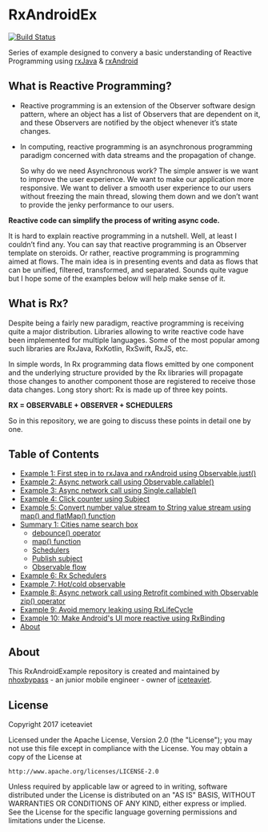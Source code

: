 # RxAndroidEx

[![Build Status](https://travis-ci.org/nhoxbypass/RxAndroidEx.svg?branch=master)](https://travis-ci.org/nhoxbypass/RxAndroidEx) 

Series of example designed to convery a basic understanding of Reactive Programming using [rxJava](https://github.com/ReactiveX/RxJava) & [rxAndroid](https://github.com/ReactiveX/RxAndroid)

What is Reactive Programming?
-------

 - Reactive programming is an extension of the Observer software design pattern, where an object has a list of Observers that are dependent on it, and these Observers are notified by the object whenever it’s state changes.

 - In computing, reactive programming is an asynchronous programming paradigm concerned with data streams and the propagation of change. 

   So why do we need Asynchronous work? The simple answer is we want to improve the user experience. We want to make our application more responsive. We want to deliver a smooth user experience to our users without freezing the main thread, slowing them down and we don’t want to provide the jenky performance to our users.

**Reactive code can simplify the process of writing async code.**

It is hard to explain reactive programming in a nutshell. Well, at least I couldn’t find any. You can say that reactive programming is an Observer template on steroids. Or rather, reactive programming is programming aimed at flows. The main idea is in presenting events and data as flows that can be unified, filtered, transformed, and separated. Sounds quite vague but I hope some of the examples below will help make sense of it.

What is Rx?
-------

Despite being a fairly new paradigm, reactive programming is receiving quite a major distribution. Libraries allowing to write reactive code have been implemented for multiple languages. Some of the most popular among such libraries are RxJava, RxKotlin, RxSwift, RxJS, etc.

In simple words, In Rx programming data flows emitted by one component and the underlying structure provided by the Rx libraries will propagate those changes to another component those are registered to receive those data changes. Long story short: Rx is made up of three key points.

**RX = OBSERVABLE + OBSERVER + SCHEDULERS**

So in this repository, we are going to discuss these points in detail one by one.


## Table of Contents

- [Example 1: First step in to rxJava and rxAndroid using Observable.just()](https://github.com/nhoxbypass/RxAndroidEx/blob/master/app/src/main/java/iceteaviet/com/rxandroidex/Example1Activity.java)
- [Example 2: Async network call using Observable.callable()](https://github.com/nhoxbypass/RxAndroidEx/blob/master/app/src/main/java/iceteaviet/com/rxandroidex/Example2Activity.java)
- [Example 3: Async network call using Single.callable()](https://github.com/nhoxbypass/RxAndroidEx/blob/master/app/src/main/java/iceteaviet/com/rxandroidex/Example3Activity.java)
- [Example 4: Click counter using Subject](https://github.com/nhoxbypass/RxAndroidEx/blob/master/app/src/main/java/iceteaviet/com/rxandroidex/Example4Activity.java)
- [Example 5: Convert number value stream to String value stream using map() and flatMap() function](https://github.com/nhoxbypass/RxAndroidEx/blob/master/app/src/main/java/iceteaviet/com/rxandroidex/Example5Activity.java)
- [Summary 1: Cities name search box](https://github.com/nhoxbypass/RxAndroidEx/blob/master/app/src/main/java/iceteaviet/com/rxandroidex/Summary1Activity.java)
  * [debounce() operator](https://github.com/nhoxbypass/RxAndroidEx/blob/master/app/src/main/java/iceteaviet/com/rxandroidex/Summary1Activity.java#L73)
  * [map() function](https://github.com/nhoxbypass/RxAndroidEx/blob/master/app/src/main/java/iceteaviet/com/rxandroidex/Summary1Activity.java#L75)
   * [Schedulers](https://github.com/nhoxbypass/RxAndroidEx/blob/master/app/src/main/java/iceteaviet/com/rxandroidex/Summary1Activity.java#L88)
  * [Publish subject](https://github.com/nhoxbypass/RxAndroidEx/blob/master/app/src/main/java/iceteaviet/com/rxandroidex/Summary1Activity.java#L98)
  * [Observable flow](https://github.com/nhoxbypass/RxAndroidEx/blob/master/app/src/main/java/iceteaviet/com/rxandroidex/Summary1Activity.java#L125)
- [Example 6: Rx Schedulers](https://github.com/nhoxbypass/RxAndroidEx/blob/master/app/src/main/java/iceteaviet/com/rxandroidex/Example6Activity.java)
- [Example 7: Hot/cold observable](https://github.com/nhoxbypass/RxAndroidEx/blob/master/app/src/main/java/iceteaviet/com/rxandroidex/Example7Activity.java)
- [Example 8: Async network call using Retrofit combined with Observable zip() operator](https://github.com/nhoxbypass/RxAndroidEx/blob/master/app/src/main/java/iceteaviet/com/rxandroidex/Example8Activity.java)
- [Example 9: Avoid memory leaking using RxLifeCycle](https://github.com/nhoxbypass/RxAndroidEx/blob/master/app/src/main/java/iceteaviet/com/rxandroidex/Example9Activity.java)
- [Example 10: Make Android's UI more reactive using RxBinding](https://github.com/nhoxbypass/RxAndroidEx/blob/master/app/src/main/java/iceteaviet/com/rxandroidex/Example10Activity.java)
- [About](#about)

About
-------
This RxAndroidExample repository is created and maintained by [nhoxbypass](https://www.facebook.com/hieutam22) - an junior mobile engineer - owner of [iceteaviet](iceteaviet.com).


License
-------

Copyright 2017 iceteaviet

Licensed under the Apache License, Version 2.0 (the "License");
you may not use this file except in compliance with the License.
You may obtain a copy of the License at

    http://www.apache.org/licenses/LICENSE-2.0

Unless required by applicable law or agreed to in writing, software
distributed under the License is distributed on an "AS IS" BASIS,
WITHOUT WARRANTIES OR CONDITIONS OF ANY KIND, either express or implied.
See the License for the specific language governing permissions and
limitations under the License.
